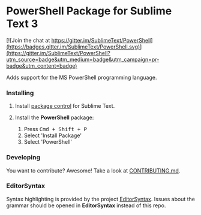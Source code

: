 # PowerShell Package for Sublime Text 3

[![Join the chat at https://gitter.im/SublimeText/PowerShell](https://badges.gitter.im/SublimeText/PowerShell.svg)](https://gitter.im/SublimeText/PowerShell?utm_source=badge&utm_medium=badge&utm_campaign=pr-badge&utm_content=badge)

Adds support for the MS PowerShell programming language.

### Installing

1. Install [package control][package_control] for Sublime Text.
1. Install the **PowerShell** package:

	1. Press <kbd>Cmd + Shift + P</kbd>
	1. Select 'Install Package'
	1. Select 'PowerShell'


### Developing

You want to contribute? Awesome! Take a look at [CONTRIBUTING.md](CONTRIBUTING.md).

### EditorSyntax

Syntax highlighting is provided by the project [EditorSyntax][].
Issues about the grammar should be opened in **EditorSyntax** instead of this repo.

[package_control]: https://sublime.wbond.net/installation
[EditorSyntax]: https://github.com/PowerShell/EditorSyntax

